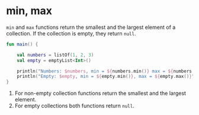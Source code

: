 # min, max

`min` and `max` functions return the smallest and the largest element of a collection. If the collection is empty, they return `null`.

<div class="language-kotlin" theme="idea" data-min-compiler-version="1.3">

```kotlin
fun main() {

    val numbers = listOf(1, 2, 3)
    val empty = emptyList<Int>()

    println("Numbers: $numbers, min = ${numbers.min()} max = ${numbers.max()}") // 1
    println("Empty: $empty, min = ${empty.min()}, max = ${empty.max()}")        // 2
}
```

</div>

1. For non-empty collection functions return the smallest and the largest element.
2. For empty collections both functions return `null`.
